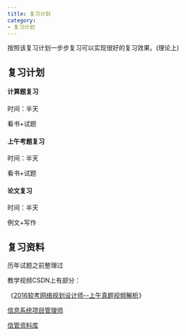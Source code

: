 ```yaml
---
title: 复习计划
category: 
- 复习计划
---
```


按照该复习计划一步步复习可以实现很好的复习效果。(理论上)

## 复习计划

#### 计算题复习

时间：半天

看书+试题

#### 上午考题复习

时间：半天

看书+试题

#### 论文复习

时间：半天

例文+写作

## 复习资料

历年试题之前整理过

教学视频CSDN上有部分：

《[2016软考网络规划设计师--上午真题视频解析](http://edu.csdn.net/course/detail/2391)》

[信息系统项目管理师](http://www.cnitpm.com/bbs/Forum-1.htm)

[信管资料库](http://www.cnitpm.com/down/Default-1-1.htm)

